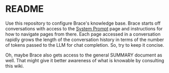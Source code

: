 # README

Use this repository to configure Brace's knowledge base. Brace starts off conversations with access to the [System Prompt](system-prompt.md) page and instructions for how to navigate pages from there. Each page accessed in a conversation rapidly grows the length of the conversation history in terms of the number of tokens passed to the LLM for chat completion. So, try to keep it concise.

Oh, maybe Brace also gets access to the general SUMMARY document as well. That might give it better awareness of what is knowable by consulting this wiki.
